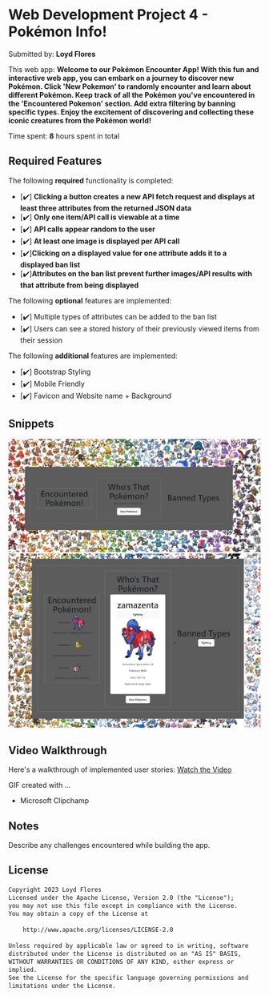 # Web Development Project 4 - Pokémon Info!

Submitted by: **Loyd Flores**

This web app: **Welcome to our Pokémon Encounter App! With this fun and interactive web app, you can embark on a journey to discover new Pokémon. Click 'New Pokemon' to randomly encounter and learn about different Pokémon. Keep track of all the Pokémon you've encountered in the 'Encountered Pokemon' section. Add extra filtering by banning specific types. Enjoy the excitement of discovering and collecting these iconic creatures from the Pokémon world!**

Time spent: **8** hours spent in total

## Required Features

The following **required** functionality is completed:

- [✔️] **Clicking a button creates a new API fetch request and displays at least three attributes from the returned JSON data**
- [✔️] **Only one item/API call is viewable at a time**
- [✔️] **API calls appear random to the user**
- [✔️] **At least one image is displayed per API call**
- [✔️]**Clicking on a displayed value for one attribute adds it to a displayed ban list**
- [✔️]**Attributes on the ban list prevent further images/API results with that attribute from being displayed**

The following **optional** features are implemented:

- [✔️] Multiple types of attributes can be added to the ban list
- [✔️] Users can see a stored history of their previously viewed items from their session

The following **additional** features are implemented:

- [✔️] Bootstrap Styling
- [✔️] Mobile Friendly
- [✔️] Favicon and Website name + Background

## Snippets

<img src='src/assets/start.png' title='start-image' width='' alt='snippet' />
<img src='src/assets/functionality.png' title='functionality-image' width='' alt='snippet' />

## Video Walkthrough

Here's a walkthrough of implemented user stories:
[Watch the Video](https://clipchamp.com/watch/Wr7sB5ZxXDd)

<!-- Replace this with whatever GIF tool you used! -->

GIF created with ...

- Microsoft Clipchamp

## Notes

Describe any challenges encountered while building the app.

## License

    Copyright 2023 Loyd Flores
    Licensed under the Apache License, Version 2.0 (the "License");
    you may not use this file except in compliance with the License.
    You may obtain a copy of the License at

        http://www.apache.org/licenses/LICENSE-2.0

    Unless required by applicable law or agreed to in writing, software
    distributed under the License is distributed on an "AS IS" BASIS,
    WITHOUT WARRANTIES OR CONDITIONS OF ANY KIND, either express or implied.
    See the License for the specific language governing permissions and
    limitations under the License.

